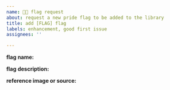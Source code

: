```yaml
---
name: 🏳️‍🌈 flag request
about: request a new pride flag to be added to the library
title: add [FLAG] flag
labels: enhancement, good first issue
assignees: ''

---
```


**flag name:** 
<!-- e.g., lesbian, bisexual, aromantic, etc. -->

**flag description:**
<!-- brief description of what this flag represents -->

**reference image or source:**
<!-- please provide a link to an authoritative source for the flag design if possible -->
<!-- this helps ensure we use the correct colours and proportions -->

